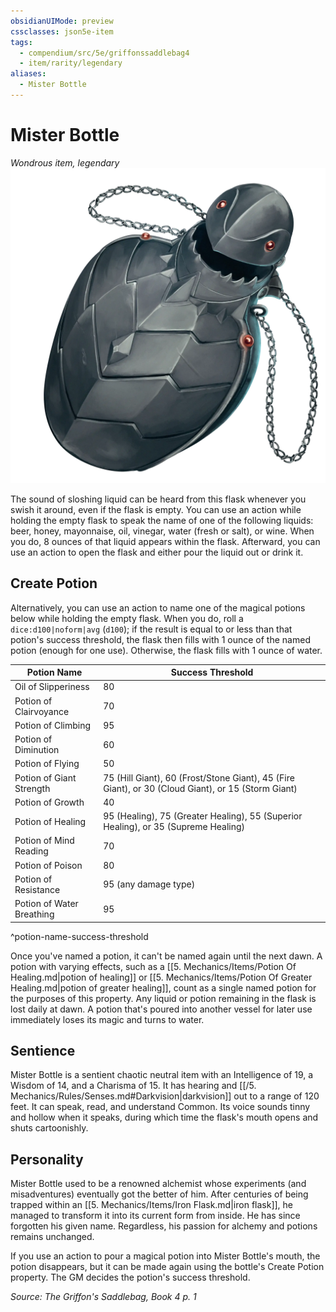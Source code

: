 ```yaml
---
obsidianUIMode: preview
cssclasses: json5e-item
tags:
  - compendium/src/5e/griffonssaddlebag4
  - item/rarity/legendary
aliases:
  - Mister Bottle
---
```

# Mister Bottle
*Wondrous item, legendary*  
![](https://raw.githubusercontent.com/TheGiddyLimit/homebrew-img/main/img/GriffonsSaddlebag4/Items/Mister-Bottle.webp#right)  


The sound of sloshing liquid can be heard from this flask whenever you swish it around, even if the flask is empty. You can use an action while holding the empty flask to speak the name of one of the following liquids: beer, honey, mayonnaise, oil, vinegar, water (fresh or salt), or wine. When you do, 8 ounces of that liquid appears within the flask. Afterward, you can use an action to open the flask and either pour the liquid out or drink it.

## Create Potion

Alternatively, you can use an action to name one of the magical potions below while holding the empty flask. When you do, roll a `dice:d100|noform|avg` (`d100`); if the result is equal to or less than that potion's success threshold, the flask then fills with 1 ounce of the named potion (enough for one use). Otherwise, the flask fills with 1 ounce of water.

| Potion Name | Success Threshold |
|-------------|-------------------|
| Oil of Slipperiness | 80 |
| Potion of Clairvoyance | 70 |
| Potion of Climbing | 95 |
| Potion of Diminution | 60 |
| Potion of Flying | 50 |
| Potion of Giant Strength | 75 (Hill Giant), 60 (Frost/Stone Giant), 45 (Fire Giant), or 30 (Cloud Giant), or 15 (Storm Giant) |
| Potion of Growth | 40 |
| Potion of Healing | 95 (Healing), 75 (Greater Healing), 55 (Superior Healing), or 35 (Supreme Healing) |
| Potion of Mind Reading | 70 |
| Potion of Poison | 80 |
| Potion of Resistance | 95 (any damage type) |
| Potion of Water Breathing | 95 |
^potion-name-success-threshold

Once you've named a potion, it can't be named again until the next dawn. A potion with varying effects, such as a [[5. Mechanics/Items/Potion Of Healing.md\|potion of healing]] or [[5. Mechanics/Items/Potion Of Greater Healing.md\|potion of greater healing]], count as a single named potion for the purposes of this property. Any liquid or potion remaining in the flask is lost daily at dawn. A potion that's poured into another vessel for later use immediately loses its magic and turns to water.

## Sentience

Mister Bottle is a sentient chaotic neutral item with an Intelligence of 19, a Wisdom of 14, and a Charisma of 15. It has hearing and [[/5. Mechanics/Rules/Senses.md#Darkvision\|darkvision]] out to a range of 120 feet. It can speak, read, and understand Common. Its voice sounds tinny and hollow when it speaks, during which time the flask's mouth opens and shuts cartoonishly.

## Personality

Mister Bottle used to be a renowned alchemist whose experiments (and misadventures) eventually got the better of him. After centuries of being trapped within an [[5. Mechanics/Items/Iron Flask.md\|iron flask]], he managed to transform it into its current form from inside. He has since forgotten his given name. Regardless, his passion for alchemy and potions remains unchanged.

If you use an action to pour a magical potion into Mister Bottle's mouth, the potion disappears, but it can be made again using the bottle's Create Potion property. The GM decides the potion's success threshold.

*Source: The Griffon's Saddlebag, Book 4 p. 1*
